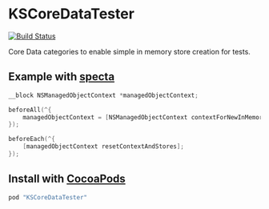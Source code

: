 # KSCoreDataTester

[![Build Status](https://travis-ci.org/keith/KSCoreDataTester.svg?branch=master)](https://travis-ci.org/keith/KSCoreDataTester)

Core Data categories to enable simple in memory store creation for
tests.

## Example with [specta](https://github.com/specta/specta)

```objective-c
__block NSManagedObjectContext *managedObjectContext;

beforeAll(^{
    managedObjectContext = [NSManagedObjectContext contextForNewInMemoryStore];
});

beforeEach(^{
    [managedObjectContext resetContextAndStores];
});
```


## Install with [CocoaPods](http://cocoapods.org)

```ruby
pod "KSCoreDataTester"
```
